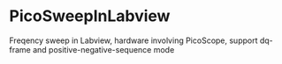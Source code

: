 # PicoSweepInLabview
Freqency sweep in Labview, hardware involving PicoScope, support dq-frame and positive-negative-sequence mode
